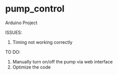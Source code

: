 # pump_control
Arduino Project



ISSUES:
1. Timing not working correctly

TO DO:
1. Manually turn on/off the pump via web interface
2. Optimize the code
